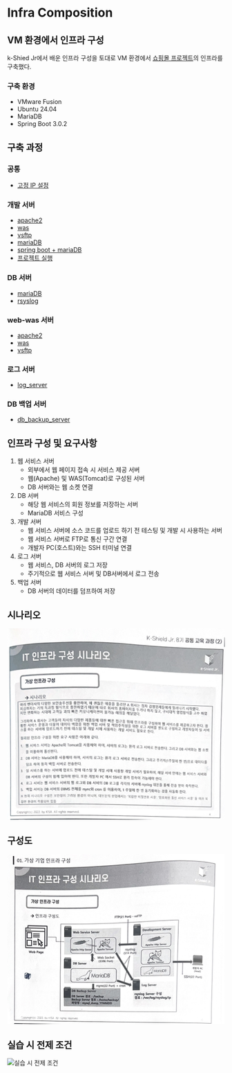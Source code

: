 # Infra Composition

## VM 환경에서 인프라 구성
k-Shied Jr에서 배운 인프라 구성을 토대로 VM 환경에서 [쇼핑몰 프로젝트](https://github.com/wlsdud0/java-spring-project-v2)의 인프라를 구축했다.

### 구축 환경
- VMware Fusion
- Ubuntu 24.04
- MariaDB
- Spring Boot 3.0.2

## 구축 과정
### 공통
- [고정 IP 설정](./인프라-구성/0.%20(공통)고정IP설정.md)
### 개발 서버
- [apache2](./인프라-구성/1.%20dev_server/1.%20apache2.md)
- [was](./인프라-구성/1.%20dev_server/2.%20was.md)
- [vsftp](./인프라-구성/1.%20dev_server/3.%20vsftp.md)
- [mariaDB](./인프라-구성/1.%20dev_server/4.%20mariaDB.md)
- [spring boot + mariaDB](./인프라-구성/1.%20dev_server/5.%20spring%20boot%20+%20mariaDB.md)
- [프로젝트 실행](./인프라-구성/1.%20dev_server/6.%20프로젝트%20실행.md)
### DB 서버
- [mariaDB](./인프라-구성/2.%20db_server/1.%20mariaDB.md)
- [rsyslog](./인프라-구성/2.%20db_server/2.%20rsyslog%20설정.md)
### web-was 서버
- [apache2](./인프라-구성/3.%20web_was/1.%20apache2.md)
- [was](./인프라-구성/3.%20web_was/2.%20was.md)
- [vsftp](./인프라-구성/3.%20web_was/3.%20vsftp.md)
### 로그 서버
- [log_server](./인프라-구성/4.%20log_server/1.%20log_server.md)
### DB 백업 서버
- [db_backup_server](./인프라-구성/5.%20db_backup_server/1.%20db_backup_server.md)


## 인프라 구성 및 요구사항
1. 웹 서비스 서버 
   - 외부에서 웹 페이지 접속 시 서비스 제공 서버
   - 웹(Apache) 및 WAS(Tomcat)로 구성된 서버
   - DB 서버와는 웹 소켓 연결
2. DB 서버
   - 해당 웹 서비스의 회원 정보를 저장하는 서버
   - MariaDB 서비스 구성
3. 개발 서버
   - 웹 서비스 서버에 소스 코드를 업로드 하기 전 테스팅 및 개발 시 사용하는 서버
   - 웹 서비스 서버로 FTP로 통신 구간 연결
   - 개발자 PC(호스트)와는 SSH 터미널 연결
4. 로그 서버
   - 웹 서비스, DB 서버의 로그 저장
   - 주기적으로 웹 서비스 서버 및 DB서버에서 로그 전송
5. 백업 서버
   - DB 서버의 데이터를 덤프하여 저장

## 시나리오
![시나리오](./인프라-구성/img/시나리오.jpg)

## 구성도
![구성도](./인프라-구성/img/구성도.jpg)

## 실습 시 전제 조건
![실습 시 전제 조건](./인프라-구성/img/전제조건)
